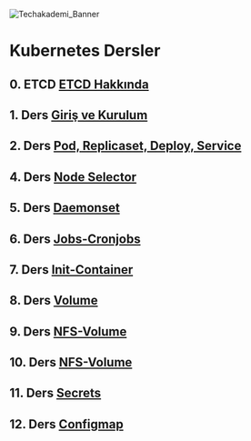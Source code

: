 ![Techakademi_Banner](https://user-images.githubusercontent.com/66215655/143013759-914be3d5-a157-45cb-af62-3f8371cb8ca9.png)

# Kubernetes Dersler

## 0. ETCD [ETCD Hakkında](https://github.com/techakademi/KubernetesDersNotlar/blob/main/00-Etcd/Etcd_Bolumu.md)

## 1. Ders [Giriş ve Kurulum](https://github.com/techakademi/KubernetesDersNotlar/tree/master/01-Kurulum)

## 2. Ders [Pod, Replicaset, Deploy, Service](https://github.com/techakademi/KubernetesDersNotlar/tree/master/02-Pod-Replicaset-Deploy-Service)

## 4. Ders [Node Selector](https://github.com/techakademi/KubernetesDersNotlar/tree/main/04-Nodeselector)

## 5. Ders [Daemonset](https://github.com/techakademi/KubernetesDersNotlar/tree/main/05-Daemonset)

## 6. Ders [Jobs-Cronjobs](https://github.com/techakademi/KubernetesDersNotlar/tree/main/06-Jobs-Cronjobs)

## 7. Ders [Init-Container](https://github.com/techakademi/KubernetesDersNotlar/tree/main/07-Init-container)

## 8. Ders [Volume](https://github.com/techakademi/KubernetesDersNotlar/tree/main/08-Volume)

## 9. Ders [NFS-Volume](https://github.com/techakademi/KubernetesDersNotlar/tree/main/09-NFS-Volume)

## 10. Ders [NFS-Volume](https://github.com/techakademi/KubernetesDersNotlar/tree/main/10-Dinamik-NFS-Volume)

## 11. Ders [Secrets](https://github.com/techakademi/KubernetesDersNotlar/tree/main/11-Secrets)

## 12. Ders [Configmap](https://github.com/techakademi/KubernetesDersNotlar/tree/main/12-Configmap)
